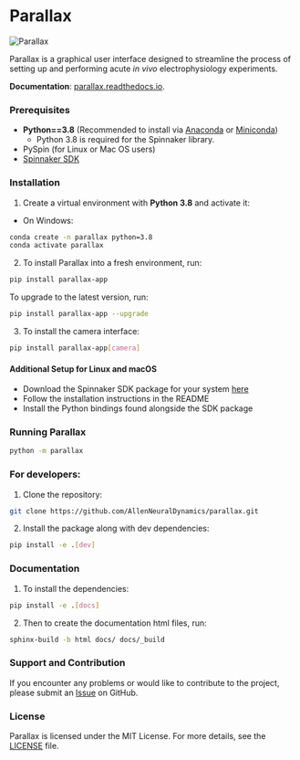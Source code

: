 # Parallax

![Parallax](ui/ParallaxReadMe.png)

Parallax is a graphical user interface designed to streamline the process of 
setting up and performing acute *in vivo* electrophysiology experiments.

**Documentation**: [parallax.readthedocs.io](https://parallax.readthedocs.io/en/latest/index.html).

### Prerequisites
- **Python==3.8** (Recommended to install via 
[Anaconda](https://www.anaconda.com/products/individual) or 
[Miniconda](https://docs.conda.io/en/latest/miniconda.html))
  -  Python 3.8 is required for the Spinnaker library.
- PySpin (for Linux or Mac OS users)
- [Spinnaker SDK](https://www.teledynevisionsolutions.com/products/spinnaker-sdk)


### Installation
1. Create a virtual environment with **Python 3.8** and activate it:
- On Windows:
```bash
conda create -n parallax python=3.8
conda activate parallax
```

2. To install Parallax into a fresh environment, run:
```bash
pip install parallax-app
```

To upgrade to the latest version, run:
```bash
pip install parallax-app --upgrade
```

3. To install the camera interface:
```bash
pip install parallax-app[camera]
```

#### Additional Setup for Linux and macOS
* Download the Spinnaker SDK package for your system [here](https://flir.app.boxcn.net/v/SpinnakerSDK)
* Follow the installation instructions in the README
* Install the Python bindings found alongside the SDK package

### Running Parallax
```bash
python -m parallax
```

### For developers:
1. Clone the repository:
```bash
git clone https://github.com/AllenNeuralDynamics/parallax.git
```
2. Install the package along with dev dependencies:
```bash
pip install -e .[dev]
```

### Documentation
1. To install the dependencies:
```bash
pip install -e .[docs]
```
2. Then to create the documentation html files, run:
```bash
sphinx-build -b html docs/ docs/_build
```

### Support and Contribution
If you encounter any problems or would like to contribute to the project, 
please submit an [Issue](https://github.com/AllenNeuralDynamics/parallax/issues) 
on GitHub.

### License
Parallax is licensed under the MIT License. For more details, see 
the [LICENSE](LICENSE) file.
